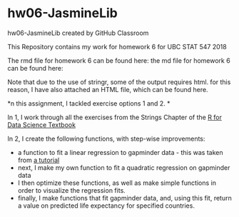 # hw06-JasmineLib 

hw06-JasmineLib created by GitHub Classroom

This Repository contains my work for homework 6 for UBC STAT 547 2018

The rmd file for homework 6 can be found here:
the md file for homework 6 can be found here:

Note that due to the use of stringr, some of the output requires html. 
for this reason, I have also attached an HTML file, which can be found here. 

*n this assignment, I tackled exercise options 1 and 2. *

In 1, I work through all the exercises from the Strings Chapter of the [R for Data Science Textbook](https://r4ds.had.co.nz/strings.html)

In 2, I create the following functions, with step-wise improvements:
- a function to fit a linear regression to gapminder data - this was taken from [a tutorial](http://stat545.com/block012_function-regress-lifeexp-on-year.html)
- next, I make my own function to fit a quadratic regression on gapminder data
- I then optimize these functions, as well as make simple functions in order to visualize the regression fits.
- finally, I make functions that fit gapminder data, and, using this fit, return a value on predicted life expectancy for specified countries.
